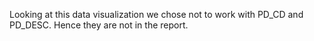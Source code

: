 Looking at this data visualization we chose not to work with PD_CD and PD_DESC. Hence they are not in the report.
